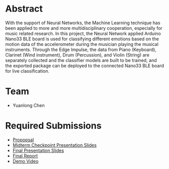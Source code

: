 # Abstract

With the support of Neural Networks, the Machine Learning technique has been applied to more and more multidisciplinary cooperation, especially for music related research. In this project, the Neural Network applied Arduino Nano33 BLE board is used for classifying different emotions based on the motion data of the accelerometer during the musician playing the musical instruments. Through the Edge Impulse, the data from Piano (Keyboard), Clarinet (Wind instrument), Drum (Percussion), and Violin (String) are separately collected and the classifier models are built to be trained, and the exported package can be deployed to the connected Nano33 BLE board for live classification.  

# Team

* Yuanlong Chen


# Required Submissions  

* [Propopsal](proposal.md)
* [Midterm Checkpoint Presentation Slides](https://docs.google.com/presentation/d/1xzd-4Lvj697t_955xlcXllmiTQB8dc0Xl4lTnfAXUJA/mobilepresent?/edit#slide=id.p4)
* [Final Presentation Slides](https://docs.google.com/presentation/d/1xzd-4Lvj697t_955xlcXllmiTQB8dc0Xl4lTnfAXUJA/edit?usp=sharing)
* [Final Report](report.md)
* [Demo Video](https://drive.google.com/file/d/1UJw4sF4zUcUYsoU1NJBmmMxS5ZUQhkQN/view?usp=sharing)
